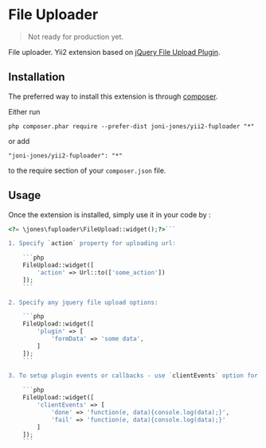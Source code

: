File Uploader
=============
> Not ready for production yet.

File uploader. Yii2 extension based on [jQuery File Upload Plugin](https://github.com/blueimp/jQuery-File-Upload).

Installation
------------

The preferred way to install this extension is through [composer](http://getcomposer.org/download/).

Either run

```
php composer.phar require --prefer-dist joni-jones/yii2-fuploader "*"
```

or add

```
"joni-jones/yii2-fuploader": "*"
```

to the require section of your `composer.json` file.


Usage
-----

Once the extension is installed, simply use it in your code by  :

```php
<?= \jones\fuploader\FileUpload::widget();?>```

1. Specify `action` property for uploading url:

    ```php
    FileUpload::widget([
        'action' => Url::to(['some_action'])
    ]);
    ```
    
2. Specify any jquery file upload options:

    ```php
    FileUpload::widget([
        'plugin' => [
            'formData' => 'some data',
        ]
    ]);
    ```
	
3. To setup plugin events or callbacks - use `clientEvents` option for widget:

	```php
	FileUpload::widget([
		'clientEvents' => [
			'done' => 'function(e, data){console.log(data);}',
			'fail' => 'function(e, data){console.log(data);}'
		]
	]);
	```